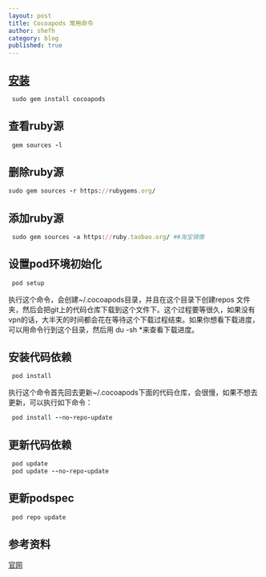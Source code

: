 ```yaml
---
layout: post
title: Cocoapods 常用命令
author: shefh
category: blog
published: true
---
```


## [安装](http://blog.devtang.com/2014/05/25/use-cocoapod-to-manage-ios-lib-dependency/)

```ruby
 sudo gem install cocoapods
```
## 查看ruby源
```ruby
 gem sources -l
```
## 删除ruby源

```ruby
sudo gem sources -r https://rubygems.org/
```

## 添加ruby源
```ruby
 sudo gem sources -a https://ruby.taobao.org/ ##淘宝镜像
```

## 设置pod环境初始化
```ruby
 pod setup
```
执行这个命令，会创建~/.cocoapods目录，并且在这个目录下创建repos 文件夹，然后会把git上的代码仓库下载到这个文件下。这个过程要等很久，如果没有vpn的话，大半天的时间都会花在等待这个下载过程结束。如果你想看下载进度，可以用命令行到这个目录，然后用 du -sh *来查看下载进度。

## 安装代码依赖
```ruby
 pod install
```
执行这个命令首先回去更新~/.cocoapods下面的代码仓库，会很慢，如果不想去更新，可以执行如下命令：
```ruby
 pod install --no-repo-update
```

## 更新代码依赖
```ruby
 pod update
 pod update --no-repo-update
```

## 更新podspec

```ruby
 pod repo update
```

## 参考资料
[官网](https://guides.cocoapods.org/)

